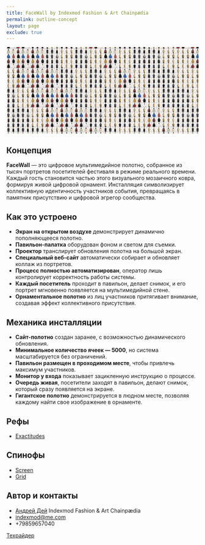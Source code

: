 ```yaml
---
title: FaceWall by Indexmod Fashion & Art Сhainpædia
permalink: outline-concept
layout: page
exclude: true
---
```


![FaceWall](/facewall.png)


## **Концепция**
**FaceWall** — это цифровое мультимедийное полотно, собранное из тысяч портретов посетителей фестиваля в режиме реального времени. Каждый гость становится частью этого визуального мозаичного ковра, формируя живой цифровой орнамент. Инсталляция символизирует коллективную идентичность участников события, превращаясь в памятник присутствию и цифровой эгрегор сообщества.

## **Как это устроено**
- **Экран на открытом воздухе** демонстрирует динамично пополняющееся полотно.
- **Павильон-палатка** оборудован фоном и светом для съемки.
- **Проектор** транслирует обновления полотна на большой экран.
- **Специальный веб-сайт** автоматически собирает и обновляет коллаж из портретов.
- **Процесс полностью автоматизирован**, оператор лишь контролирует корректность работы системы.
- **Каждый посетитель** проходит в павильон, делает снимок, и его портрет мгновенно появляется на мультимедийной стене.
- **Орнаментальное полотно** из лиц участников притягивает внимание, создавая эффект коллективного присутствия.

## **Механика инсталляции**
- **Сайт-полотно** создан заранее, с возможностью динамического обновления.
- **Минимальное количество ячеек — 5000**, но система масштабируется без ограничений.
- **Павильон размещен в проходимом месте**, чтобы привлечь максимум участников.
- **Монитор у входа** показывает зацикленную инструкцию о процессе.
- **Очередь живая**, посетители заходят в павильон, делают снимок, который сразу появляется на экране.
- **Гигантское полотно** демонстрируется в людном месте, позволяя каждому найти свое изображение в орнаменте.

## Рефы

+ [Exactitudes](https://exactitudes.com/)

## Спинофы

+ [Screen](https://indexmod.xyz/screen)  
+ [Grid](https://indexmod.xyz/grid)  

## Автор и контакты

+ [Андрей Дей](https://indexmod.xyz/deinichenko-andrei) Indexmod Fashion & Art Сhainpædia
+ indexmod@me.com
+ +79859657040


[Техрайдер](outline-rider)
